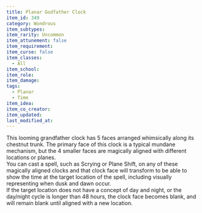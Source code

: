 ```yaml
---
title: Planar Godfather Clock
item_id: 349
category: Wondrous
item_subtypes: 
item_rarity: Uncommon
item_attunement: false
item_requirement: 
item_curse: false
item_classes: 
  - All
item_school: 
item_role: 
item_damage: 
tags:
  - Planar
  - Time
item_idea: 
item_co_creator: 
item_updated: 
last_modified_at: 
---
```


This looming grandfather clock has 5 faces arranged whimsically along its chestnut trunk. The primary face of this clock is a typical mundane mechanism, but the 4 smaller faces are magically aligned with different locations or planes.  
You can cast a spell, such as <magic-spell>Scrying</magic-spell> or <magic-spell>Plane Shift</magic-spell>, on any of these magically aligned clocks and that clock face will transform to be able to show the time at the target location of the spell, including visually representing when dusk and dawn occur.  
If the target location does not have a concept of day and night, or the day/night cycle is longer than 48 hours, the clock face becomes blank, and will remain blank until aligned with a new location.
